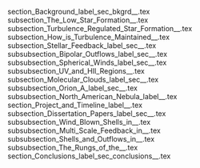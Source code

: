 section_Background_label_sec_bkgrd__.tex
subsection_The_Low_Star_Formation__.tex
subsection_Turbulence_Regulated_Star_Formation__.tex
subsection_How_is_Turbulence_Maintained__.tex
subsection_Stellar_Feedback_label_sec__.tex
subsubsection_Bipolar_Outflows_label_sec__.tex
subsubsection_Spherical_Winds_label_sec__.tex
subsubsection_UV_and_HII_Regions__.tex
subsection_Molecular_Clouds_label_sec__.tex
subsubsection_Orion_A_label_sec__.tex
subsubsection_North_American_Nebula_label__.tex
section_Project_and_Timeline_label__.tex
subsection_Dissertation_Papers_label_sec__.tex
subsubsection_Wind_Blown_Shells_in__.tex
subsubsection_Multi_Scale_Feedback_in__.tex
subsubsection_Shells_and_Outflows_in__.tex
subsubsection_The_Rungs_of_the__.tex
section_Conclusions_label_sec_conclusions__.tex
  